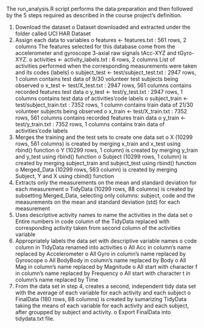 
The run_analysis.R script performs the data preparation and then followed by the 5 steps required as described in the course project’s definition.
1.	Download the dataset 
  o	Dataset downloaded and extracted under the folder called UCI HAR Dataset
2.	Assign each data to variables
  o	features <- features.txt : 561 rows, 2 columns 
    The features selected for this database come from the accelerometer and gyroscope 3-axial raw signals tAcc-XYZ and tGyro-XYZ.
  o	activities <- activity_labels.txt : 6 rows, 2 columns 
    List of activities performed when the corresponding measurements were taken and its codes (labels)
  o	subject_test <- test/subject_test.txt : 2947 rows, 1 column 
    contains test data of 9/30 volunteer test subjects being observed
  o	x_test <- test/X_test.txt : 2947 rows, 561 columns contains recorded features test data
  o	y_test <- test/y_test.txt : 2947 rows, 1 columns 
    contains test data of activities’code labels
  o	subject_train <- test/subject_train.txt : 7352 rows, 1 column 
    contains train data of 21/30 volunteer subjects being observed
  o	x_train <- test/X_train.txt : 7352 rows, 561 columns 
    contains recorded features train data
  o	y_train <- test/y_train.txt : 7352 rows, 1 columns 
    contains train data of activities’code labels
3.	Merges the training and the test sets to create one data set
  o	X (10299 rows, 561 columns) is created by merging x_train and x_test using rbind() function
  o	Y (10299 rows, 1 column) is created by merging y_train and y_test using rbind() function
  o	Subject (10299 rows, 1 column) is created by merging subject_train and subject_test using rbind() function
  o	Merged_Data (10299 rows, 563 column) is created by merging Subject, Y and X using cbind() function
4.	Extracts only the measurements on the mean and standard deviation for each measurement
  o	TidyData (10299 rows, 88 columns) is created by subsetting Merged_Data, selecting only columns: subject, code and the measurements        on the mean and standard deviation (std) for each measurement
5.	Uses descriptive activity names to name the activities in the data set
  o	Entire numbers in code column of the TidyData replaced with corresponding activity taken from second column of the activities           variable
6.	Appropriately labels the data set with descriptive variable names
  o	code column in TidyData renamed into activities
  o	All Acc in column’s name replaced by Accelerometer
  o	All Gyro in column’s name replaced by Gyroscope
  o	All BodyBody in column’s name replaced by Body
  o	All Mag in column’s name replaced by Magnitude
  o	All start with character f in column’s name replaced by Frequency
  o	All start with character t in column’s name replaced by Time
7.	From the data set in step 4, creates a second, independent tidy data set with the average of each variable for each activity and          each subject
  o	FinalData (180 rows, 88 columns) is created by sumarizing TidyData taking the means of each variable for each activity and each         subject, after groupped by subject and activity.
  o	Export FinalData into tidydata.txt file.
